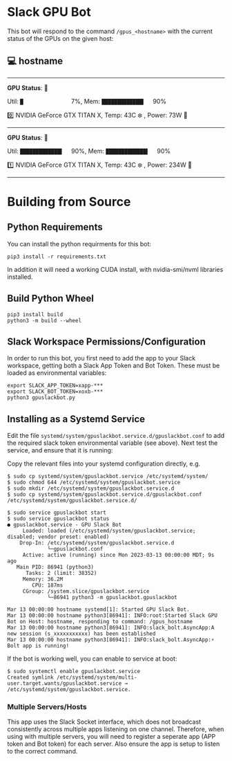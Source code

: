 # Slack GPU Bot
This bot will respond to the command `/gpus_<hostname>` with the current status of the GPUs on the given host:

## :computer: hostname

---------

**GPU Status**: :yawning_face:

Util: `█               ` 7%, Mem: `█████████████▌  ` 90%

:zero: NVIDIA GeForce GTX TITAN X, Temp: 43C :snowflake: , Power: 73W :electric_plug:

---------

**GPU Status**: :hot_face:

Util: `█████████████▌  ` 90%, Mem: `█████████████▌  ` 90%

:one: NVIDIA GeForce GTX TITAN X, Temp: 43C :snowflake: , Power: 234W :electric_plug:

---------

# Building from Source

## Python Requirements
You can install the python requirments for this bot:
```
pip3 install -r requirements.txt
```

In addition it will need a working CUDA install, with nvidia-smi/nvml libraries installed.

## Build Python Wheel

```
pip3 install build
python3 -m build --wheel
```

## Slack Workspace Permissions/Configuration
In order to run this bot, you first need to add the app to your Slack workspace, getting both a Slack App Token and Bot Token. These must be loaded as environmental variables:

```
export SLACK_APP_TOKEN=xapp-***
export SLACK_BOT_TOKEN=xoxb-***
python3 gpuslackbot.py
```

## Installing as a Systemd Service
Edit the file `systemd/system/gpuslackbot.service.d/gpuslackbot.conf` to add the required slack token environmental variable (see above). Next test the service, and ensure that it is running:

Copy the relevant files into your systemd configuration directly, e.g.

```
$ sudo cp systemd/system/gpuslackbot.service /etc/systemd/system/
$ sudo chmod 644 /etc/systemd/system/gpuslackbot.service
$ sudo mkdir /etc/systemd/system/gpuslackbot.service.d
$ sudo cp systemd/system/gpuslackbot.service.d/gpuslackbot.conf /etc/systemd/system/gpuslackbot.service.d/
```


```
$ sudo service gpuslackbot start
$ sudo service gpuslackbot status
● gpuslackbot.service - GPU Slack Bot
     Loaded: loaded (/etc/systemd/system/gpuslackbot.service; disabled; vendor preset: enabled)
    Drop-In: /etc/systemd/system/gpuslackbot.service.d
             └─gpuslackbot.conf
     Active: active (running) since Mon 2023-03-13 00:00:00 MDT; 9s ago
   Main PID: 86941 (python3)
      Tasks: 2 (limit: 38352)
     Memory: 36.2M
        CPU: 187ms
     CGroup: /system.slice/gpuslackbot.service
             └─86941 python3 -m gpuslackbot.gpuslackbot

Mar 13 00:00:00 hostname systemd[1]: Started GPU Slack Bot.
Mar 13 00:00:00 hostname python3[86941]: INFO:root:Started Slack GPU Bot on Host: hostname, responding to command: /gpus_hostname
Mar 13 00:00:00 hostname python3[86941]: INFO:slack_bolt.AsyncApp:A new session (s_xxxxxxxxxxx) has been established
Mar 13 00:00:00 hostname python3[86941]: INFO:slack_bolt.AsyncApp:⚡️ Bolt app is running!
```

If the bot is working well, you can enable to service at boot:
```
$ sudo systemctl enable gpuslackbot.service 
Created symlink /etc/systemd/system/multi-user.target.wants/gpuslackbot.service → /etc/systemd/system/gpuslackbot.service.
```

### Multiple Servers/Hosts
This app uses the Slack Socket interface, which does not broadcast consistently across multiple apps listening on one channel. Therefore, when using with multiple servers, you will need to register a seperate app (APP token and Bot token) for each server. Also ensure the app is setup to listen to the correct command.
